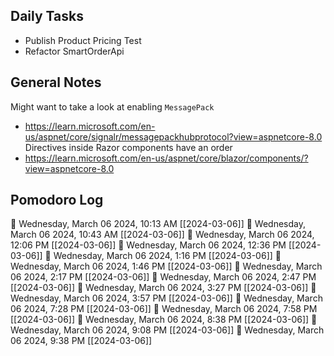 ## Daily Tasks

- Publish Product Pricing Test
- Refactor SmartOrderApi

## General Notes

Might want to take a look at enabling `MessagePack`
- https://learn.microsoft.com/en-us/aspnet/core/signalr/messagepackhubprotocol?view=aspnetcore-8.0
Directives inside Razor components have an order
- https://learn.microsoft.com/en-us/aspnet/core/blazor/components/?view=aspnetcore-8.0

## Pomodoro Log


🍅 Wednesday, March 06 2024, 10:13 AM [[2024-03-06]]
🍅 Wednesday, March 06 2024, 10:43 AM [[2024-03-06]]
🍅 Wednesday, March 06 2024, 12:06 PM [[2024-03-06]]🍅 Wednesday, March 06 2024, 12:36 PM [[2024-03-06]]🍅 Wednesday, March 06 2024, 1:16 PM [[2024-03-06]]🍅 Wednesday, March 06 2024, 1:46 PM [[2024-03-06]]🍅 Wednesday, March 06 2024, 2:17 PM [[2024-03-06]]🍅 Wednesday, March 06 2024, 2:47 PM [[2024-03-06]]🍅 Wednesday, March 06 2024, 3:27 PM [[2024-03-06]]🍅 Wednesday, March 06 2024, 3:57 PM [[2024-03-06]]🍅 Wednesday, March 06 2024, 7:28 PM [[2024-03-06]]🍅 Wednesday, March 06 2024, 7:58 PM [[2024-03-06]]🍅 Wednesday, March 06 2024, 8:38 PM [[2024-03-06]]🍅 Wednesday, March 06 2024, 9:08 PM [[2024-03-06]]🍅 Wednesday, March 06 2024, 9:38 PM [[2024-03-06]]